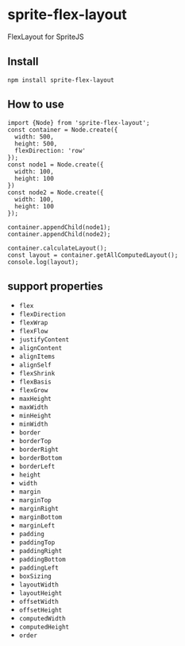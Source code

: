 # sprite-flex-layout
FlexLayout for SpriteJS

## Install

```
npm install sprite-flex-layout
```

## How to use

```
import {Node} from 'sprite-flex-layout';
const container = Node.create({
  width: 500,
  height: 500,
  flexDirection: 'row'
});
const node1 = Node.create({
  width: 100,
  height: 100
})
const node2 = Node.create({
  width: 100,
  height: 100
});

container.appendChild(node1);
container.appendChild(node2);

container.calculateLayout();
const layout = container.getAllComputedLayout();
console.log(layout);
```

## support properties

* `flex` 
* `flexDirection` 
* `flexWrap` 
* `flexFlow` 
* `justifyContent` 
* `alignContent` 
* `alignItems` 
* `alignSelf` 
* `flexShrink` 
* `flexBasis` 
* `flexGrow` 
* `maxHeight` 
* `maxWidth` 
* `minHeight` 
* `minWidth` 
* `border` 
* `borderTop` 
* `borderRight` 
* `borderBottom` 
* `borderLeft` 
* `height` 
* `width` 
* `margin` 
* `marginTop` 
* `marginRight` 
* `marginBottom` 
* `marginLeft` 
* `padding` 
* `paddingTop` 
* `paddingRight` 
* `paddingBottom` 
* `paddingLeft` 
* `boxSizing` 
* `layoutWidth` 
* `layoutHeight` 
* `offsetWidth` 
* `offsetHeight` 
* `computedWidth` 
* `computedHeight` 
* `order`